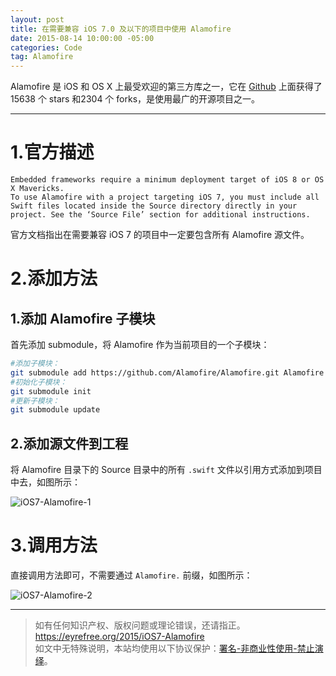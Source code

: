 ```yaml
---
layout: post
title: 在需要兼容 iOS 7.0 及以下的项目中使用 Alamofire
date: 2015-08-14 10:00:00 -05:00
categories: Code
tag: Alamofire
---
```


Alamofire 是 iOS 和 OS X 上最受欢迎的第三方库之一，它在 [Github](https://github.com/Alamofire/Alamofire) 上面获得了 15638 个 stars 和2304 个 forks，是使用最广的开源项目之一。

---
# 1.官方描述
```
Embedded frameworks require a minimum deployment target of iOS 8 or OS X Mavericks.
To use Alamofire with a project targeting iOS 7, you must include all Swift files located inside the Source directory directly in your project. See the ‘Source File’ section for additional instructions.
```
官方文档指出在需要兼容 iOS 7 的项目中一定要包含所有 Alamofire 源文件。

# 2.添加方法
## 1.添加 Alamofire 子模块
首先添加 submodule，将 Alamofire 作为当前项目的一个子模块：
```bash
#添加子模块：
git submodule add https://github.com/Alamofire/Alamofire.git Alamofire
#初始化子模块：
git submodule init
#更新子模块：
git submodule update
```

## 2.添加源文件到工程
将 Alamofire 目录下的 Source 目录中的所有 `.swift` 文件以引用方式添加到项目中去，如图所示：

![iOS7-Alamofire-1](/images/2015/iOS7-Alamofire/1.png)

# 3.调用方法
直接调用方法即可，不需要通过 `Alamofire.` 前缀，如图所示：

![iOS7-Alamofire-2](/images/2015/iOS7-Alamofire/2.png)

---

> 如有任何知识产权、版权问题或理论错误，还请指正。   
> https://eyrefree.org/2015/iOS7-Alamofire   
> 如文中无特殊说明，本站均使用以下协议保护：[署名-非商业性使用-禁止演绎](http://creativecommons.org/licenses/by-nc-nd/3.0/cn/)。   

